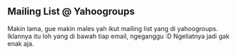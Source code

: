 ## Mailing List @ Yahoogroups

Makin lama, gue makin males yah ikut mailing list yang di yahoogroups. Iklannya itu loh yang di bawah tiap email, ngeganggu :D
Ngeliatnya jadi gak enak aja.

<!-- {"time": "2008-02-27 20:07:30", "title": "Mailing List @ Yahoogroups"} -->

